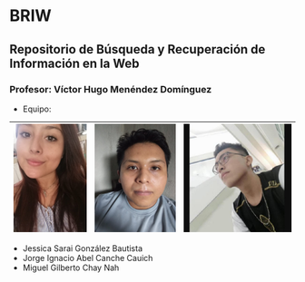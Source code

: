 # BRIW
## Repositorio de Búsqueda y Recuperación de Información en la Web
### Profesor: Víctor Hugo Menéndez Domínguez

* Equipo: 

| <a href="https://github.com/JessicaSarai98">![Jessica](https://github.com/JessicaSarai98/BRIW/blob/main/imagenes/jessica.jpg)</a> | <a href="https://github.com/jiaccanche">![Jorge](https://github.com/JessicaSarai98/BRIW/blob/main/imagenes/jorge.jpg)</a> | <a href="https://github.com/Miguel-Chay">![Miguel](https://github.com/JessicaSarai98/BRIW/blob/main/imagenes/miguel.jpg)</a> |
| ---- | ---- | ---- | 

* Jessica Sarai González Bautista
* Jorge Ignacio Abel Canche Cauich
* Miguel Gilberto Chay Nah
